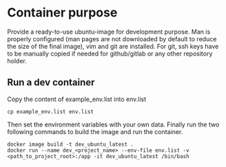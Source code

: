 # Container purpose

Provide a ready-to-use ubuntu-image for development purpose. Man is properly configured (man pages are not downloaded by default to reduce the size of the final image), vim and git are installed.
For git, ssh keys have to be manually copied if needed for github/gitlab or any other repository holder.

## Run a dev container

Copy the content of example_env.list into env.list

```
cp example_env.list env.list
```

Then set the environment variables with your own data.
Finally run the two following commands to build the image and run the container.

```
docker image build -t dev_ubuntu_latest .
docker run --name dev_<project_name> --env-file env.list -v <path_to_project_root>:/app -it dev_ubuntu_latest /bin/bash
```
